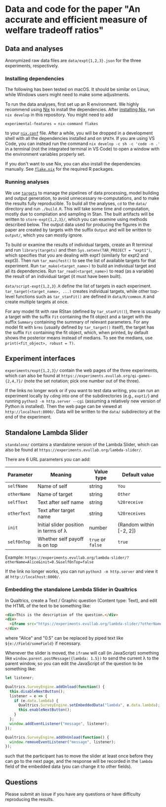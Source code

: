 # Data and code for the paper "An accurate and efficient measure of welfare tradeoff ratios"

## Data and analyses

Anonymized raw data files are `data/expt{1,2,3}.json` for the three experiments, respectively.

### Installing dependencies

The following has been tested on macOS. It should be similar on Linux, while Windows users might need to make some adjustments.

To run the data analyses, first set up an R environment. We highly recommend using [Nix](https://nixos.org/) to install the dependencies. After [installing Nix](https://nixos.org/download), run `nix develop` in this repository. You might need to add
```
experimental-features = nix-command flakes
```
to your [`nix.conf`](https://nixos.org/manual/nix/stable/command-ref/conf-file) file. After a while, you will be dropped in a development shell with all the dependencies installed and on `$PATH`. If you are using VS Code, you can instead run the command `nix develop -c sh -c 'code -n .'` in a terminal (not the integrated terminal in VS Code) to open a window with the environment variables properly set.

If you don't want to use Nix, you can also install the dependencies manually. See [`flake.nix`](flake.nix) for the required R packages.

### Running analyses

We use [`targets`](https://docs.ropensci.org/targets/) to manage the pipelines of data processing, model building and output generation, to avoid unnecessary re-computations, and to make the results fully reproducible. To build all the analyses, `cd` to the `data/` directory and run `./build.R`. This will take some time and computation, mostly due to compilation and sampling in Stan. The built artifacts will be written to `store-expt{1,2,3}/`, which you can examine using methods described below. The output data used for producing the figures in the paper are created by targets with the suffix `Output` and will be written to `output/`, which you can mostly ignore.

To build or examine the results of individual targets, create an R terminal and run `library(targets)` and then `Sys.setenv(TAR_PROJECT = "expt1")`, which specifies that you are dealing with expt1 (similarly for expt2 and expt3). Then run `tar_manifest()` to see the list of available targets for that experiment. Run `tar_make(<target_name>)` to build an individual target and all its dependencies. Run `tar_read(<target_name>)` to read (as a variable) the result of an individual target (it must have been built).

`data/script-expt{1,2,3}.R` define the list of targets in each experiment. `tar_target(<target_name>, ...)` creates individual targets, while other top-level functions such as `tar_stanFit()` are defined in `data/R/common.R` and create multiple targets at once.

For any model fit with raw RStan (defined by `tar_stanFit()`), there is usually a target with the suffix `Fit` containing the fit object and a target with the suffix `Summary` containing the summary of relevant parameters. For any model fit with `brms` (usually defined by `tar_target()` itself), the target has the suffix `Fit` containing the fit object, which, when printed, by default shows the posterior means instead of medians. To see the medians, use `print(<fit_object>, robust = T)`.

## Experiment interfaces

`experiments/expt{1,2,3}/` contain the web pages of the three experiments, which can also be found at `https://experiments.evullab.org/qi-games-{2,4,7}/` (note the set notation; pick one number out of the three).

If the links no longer work or if you want to test data writing, you can run an experiment locally by `cd`ing into one of the subdirectories (e.g., `expt1/`) and running `python3 -m http.server --cgi` (assuming a relatively new version of Python is installed). Then the web page can be viewed at `http://localhost:8000/`. Data will be written to the `data/` subdirectory at the end of the experiment.

## Standalone Lambda Slider

`standalone/` contains a standalone version of the Lambda Slider, which can also be found at `https://experiments.evullab.org/lambda-slider/`.

There are 6 URL parameters you can add:

| Parameter | Meaning | Value type | Default value |
| - | - | - | - |
| `selfName` | Name of self | string | `You` |
| `otherName` | Name of target | string | `Other` |
| `selfText` | Text after self name | string | `%20receive` |
| `otherText` | Text after target name | string | `%20receives` |
| `init` | Initial slider position in terms of λ | number | (Random within [-2, 2]) |
| `selfOnTop` | Whether self payoff is on top | `true` or `false` | `true` |

Example: `https://experiments.evullab.org/lambda-slider/?otherName=Alice&init=0.5&selfOnTop=false`

If the link no longer works, you can run `python3 -m http.server` and view it at `http://localhost:8000/`.

### Embedding the standalone Lambda Slider in Qualtrics

In Qualtrics, create a Text / Graphic question (Content type: Text), and edit the HTML of the text to be something like:
```html
<div>This is the description of the question.</div>
<div>
  <iframe src="https://experiments.evullab.org/lambda-slider/?otherName=Alice&init=0.5" width="100%" height="260"></iframe>
</div>
```
where "Alice" and "0.5" can be replaced by piped text like `${e://Field/someField}` if necessary.

Whenever the slider is moved, the `iframe` will call (in JavaScript) something like `window.parent.postMessage({lambda: 1.5})` to send the current λ to the parent window, so you can edit the JavaScript of the question to be something like:
```javascript
let listener;

Qualtrics.SurveyEngine.addOnload(function() {
  this.disableNextButton();
  listener = e => {
    if (e.data.lambda) {
      Qualtrics.SurveyEngine.setEmbeddedData("lambda", e.data.lambda);
      this.enableNextButton();
    }
  };
  window.addEventListener("message", listener);
});

Qualtrics.SurveyEngine.addOnUnload(function() {
  window.removeEventListener("message", listener);
});
```
such that the participant has to move the slider at least once before they can go to the next page, and the response will be recorded in the `lambda` field of the embedded data (you can change it to other fields).

## Questions

Please submit an issue if you have any questions or have difficulty reproducing the results.
